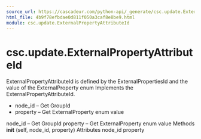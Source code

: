 ```yaml
---
source_url: https://cascadeur.com/python-api/_generate/csc.update.ExternalPropertyAttributeId.html
html_file: 4b9f78efbdae0d811f050a3caf8e8be9.html
module: csc.update.ExternalPropertyAttributeId
---
```


# csc.update.ExternalPropertyAttributeId 

ExternalPropertyAttributeId is defined by the ExternalPropertiesId and the value of the ExternalProperty enum Implements the ExternalPropertyAttributeId.
- node_id – Get GroupId
- property – Get ExternalProperty enum value

node_id – Get GroupId property – Get ExternalProperty enum value Methods __init__ (self, node_id, property) Attributes node_id property